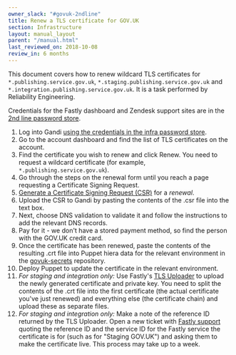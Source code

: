 ```yaml
---
owner_slack: "#govuk-2ndline"
title: Renew a TLS certificate for GOV.UK
section: Infrastructure
layout: manual_layout
parent: "/manual.html"
last_reviewed_on: 2018-10-08
review_in: 6 months
---
```


This document covers how to renew wildcard TLS certificates for `*.publishing.service.gov.uk`, `*.staging.publishing.service.gov.uk` and `*.integration.publishing.service.gov.uk`. It is a task performed by Reliability Engineering.

Credentials for the Fastly dashboard and Zendesk support sites are in the
[2nd line password store](https://github.com/alphagov/govuk-secrets/blob/master/pass/2ndline/fastly).

1. Log into Gandi [using the credentials in the infra password
   store](https://github.com/alphagov/govuk-secrets/blob/master/pass/infra/gandi/govuk.gpg).
2. Go to the account dashboard and find the list of TLS certificates on the
   account.
3. Find the certificate you wish to renew and click Renew. You need to
   request a wildcard certificate (for example, `*.publishing.service.gov.uk`).
4. Go through the steps on the renewal form until you reach a page requesting a
   Certificate Signing Request.
5. [Generate a Certificate Signing Request (CSR)](generate-csr.html) for a
   *renewal*.
6. Upload the CSR to Gandi by pasting the contents of the .csr file into the
   text box.
7. Next, choose DNS validation to validate it and follow the instructions to add
   the relevant DNS records.
8. Pay for it - we don't have a stored payment method, so find the person with
   the GOV.UK credit card.
9. Once the certificate has been renewed, paste the contents of the resulting
   .crt file into Puppet hiera data for the relevant environment in the
   [govuk-secrets](https://github.com/alphagov/govuk-secrets) repository.
10. Deploy Puppet to update the certificate in the relevant environment.
11. *For staging and integration only:* Use Fastly's
    [TLS Uploader](https://manage.fastly.com/sslupload/) to upload the newly
    generated certificate and private key. You need to split the contents of the
    .crt file into the first certificate (the actual certificate you've just
    renewed) and everything else (the certificate chain) and upload these as
    separate files.
12. *For staging and integration only:* Make a note of the reference ID returned
    by the TLS Uploader. Open a new ticket with
    [Fastly support](https://fastly.zendesk.com/hc/en-us) quoting the reference
    ID and the service ID for the Fastly service the certificate is for
    (such as for "Staging GOV.UK") and asking them to make the certificate live.
    This process may take up to a week.

